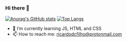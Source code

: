 ### Hi there 👋

[![Anurag's GitHub stats](https://github-readme-stats-peyrzival.vercel.app/api?username=peyrzival&show_icons=true&theme=gruvbox&include_all_commits=true&count_private=true)](https://github.com/peyrzival/github-readme-stats)
[![Top Langs](https://github-readme-stats-peyrzival.vercel.app/api/top-langs/?username=peyrzival&layout=compact&langs_count=16&theme=gruvbox)](https://github.com/peyrzival/github-readme-stats)


- 🌱 I’m currently learning JS, HTML and CSS
- 📫 How to reach me: ricardodcfilho@protonmail.com
